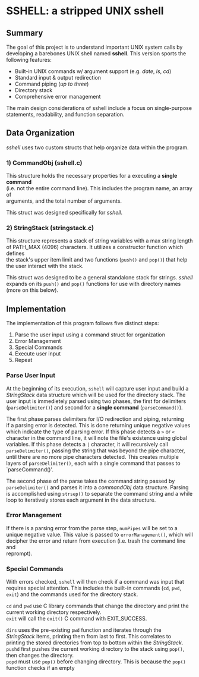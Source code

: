 # SSHELL: a stripped UNIX sshell

## Summary
The goal of this project is to understand important UNIX system calls by  
developing a barebones UNIX shell named **sshell**. This version sports the  
following features:

- Built-in UNIX commands w/ argument support (e.g. *date*, *ls*, *cd*)
- Standard input & output redirection
- Command piping (*up to three*)
- Directory stack
- Comprehensive error management

The main design considerations of sshell include a focus on single-purpose  
statements, readability, and function separation.

## Data Organization

*sshell* uses two custom structs that help organize data within the program.  

### 1) CommandObj (sshell.c)
This structure holds the necessary properties for a executing a **single command**  
(i.e. not the entire command line). This includes the program name, an array of  
arguments, and the total number of arguments.  

This struct was designed specifically for *sshell*.

### 2) StringStack (stringstack.c)
This structure represents a stack of string variables with a max string length  
of PATH_MAX (4096) characters. It utilizes a constructor function which defines  
the stack's upper item limit and two functions (`push()` and `pop()`) that help  
the user interact with the stack.

This struct was designed to be a general standalone stack for strings. *sshell*  
expands on its  `push()` and `pop()` functions for use with directory names  
(more on this below).

## Implementation
The implementation of this program follows five distinct steps:

1. Parse the user input using a command struct for organization
2. Error Management
3. Special Commands
4. Execute user input
5. Repeat

### Parse User Input

At the beginning of its execution, `sshell` will capture user input and build a  
*StringStack* data structure which will be used for the directory stack. The  
user input is immedietely parsed using two phases, the first for delimiters  
(`parseDelimiter()`) and second for a **single command** (`parseCommand()`).

   The first phase parses delimiters for I/O redirection and piping, returning  
   if a parsing error is detected. This is done returning unique negative values  
   which indicate the type of parsing error. If this phase detects a `>` or `<`  
   character in the command line, it will note the file's existence using global  
   variables. If this phase detects a `|` character, it will recursively call  
   `parseDelimiter()`, passing the string that was beyond the pipe character,
   until there are no more pipe characters detected. This creates multiple  
   layers of `parseDelimiter()`, each with a single command that passes to  
   `parseCommand()'.  

   The second phase of the parse takes the command string passed by  
   `parseDelimiter()` and parses it into a *commandObj* data structure. Parsing  
   is accomplished using `strsep()` to separate the command string and a while  
   loop to iteratively stores each argument in the data structure.  

### Error Management

If there is a parsing error from the parse step, `numPipes` will be set to a  
unique negative value. This value is passed to `errorManagement()`, which will  
decipher the error and return from execution (i.e. trash the command line and  
reprompt).

### Special Commands

With errors checked, `sshell` will then check if a command was input that  
requires special attention. This includes the built-in commands (`cd`, `pwd`,  
 `exit`) and the commands used for the directory stack.  
 
   `cd` and `pwd` use C library commands that change the directory and print the  
   current working directory respectively.  
   `exit` will call the `exit()` C command with EXIT_SUCCESS.  
   
   `dirs` uses the pre-existing `pwd` function and iterates through the  
   *StringStack* items, printing them from last to first. This correlates to  
   printing the stored directories from top to bottom within the *StringStack*.  
   `pushd` first pushes the current working directory to the stack using `pop()`,  
   then changes the directory.  
   `popd` must use `pop()` before changing directory. This is because the `pop()`  
   function checks if an empty 

























